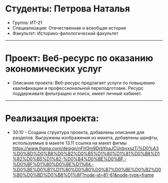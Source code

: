 # Студенты: Петрова Наталья
- Группа: ИТ-21
- Специализация: Отечественная и всеобщая история
- Факультет: Историко-филологический факультет
---
# Проект: Веб-ресурс по оказанию экономических услуг
- Описание проекта: Веб-ресурс предлагает услуги по повышению квалификации и профессиональной переподготовке. Ресурс поддерживате фильтрацию и поиск, имеет личный кабинет. 
---
# Реализация проекта: 
- 30.10 - Создана структура проекта, добавлены описание для разделов. Выгружены изображения из макета, добавлены шрифты, используемые в макете
13.11 ссылка на макет фигмы https://www.figma.com/design/nFH3m9DrbYoaJCUnbyxszT/%D0%A3%D0%BD%D0%B8%D0%B2%D0%B5%D1%80%D1%81%D0%B8%D1%82%D0%B5%D1%82-%D0%B4%D0%BE%D0%BF.-%D0%BF%D1%80%D0%BE%D1%84.-%D0%BE%D0%B1%D1%80%D0%B0%D0%B7%D0%BE%D0%B2%D0%B0%D0%BD%D0%B8%D1%8F?node-id=81-61&node-type=frame
